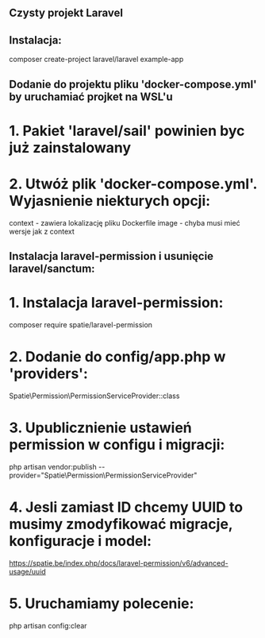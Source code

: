 ## Czysty projekt Laravel

## Instalacja:

composer create-project laravel/laravel example-app

## Dodanie do projektu pliku 'docker-compose.yml' by uruchamiać projket na WSL'u

# 1. Pakiet 'laravel/sail' powinien byc już zainstalowany

# 2. Utwóż plik 'docker-compose.yml'. Wyjasnienie niekturych opcji: 

context - zawiera lokalizację pliku Dockerfile
image - chyba musi mieć wersje jak z context

## Instalacja laravel-permission i usunięcie laravel/sanctum:

# 1. Instalacja laravel-permission:

composer require spatie/laravel-permission

# 2. Dodanie do config/app.php w 'providers': 

Spatie\Permission\PermissionServiceProvider::class

# 3. Upublicznienie ustawień permission w configu i migracji:

php artisan vendor:publish --provider="Spatie\Permission\PermissionServiceProvider"

# 4. Jesli zamiast ID chcemy UUID to musimy zmodyfikować migracje, konfiguracje i model:

https://spatie.be/index.php/docs/laravel-permission/v6/advanced-usage/uuid

# 5. Uruchamiamy polecenie:

php artisan config:clear

 


